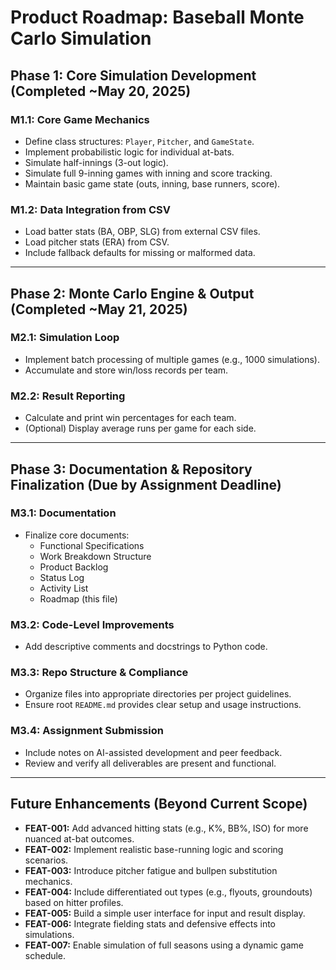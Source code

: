 # Product Roadmap: Baseball Monte Carlo Simulation

## Phase 1: Core Simulation Development (Completed ~May 20, 2025)

### M1.1: Core Game Mechanics
- Define class structures: `Player`, `Pitcher`, and `GameState`.
- Implement probabilistic logic for individual at-bats.
- Simulate half-innings (3-out logic).
- Simulate full 9-inning games with inning and score tracking.
- Maintain basic game state (outs, inning, base runners, score).

### M1.2: Data Integration from CSV
- Load batter stats (BA, OBP, SLG) from external CSV files.
- Load pitcher stats (ERA) from CSV.
- Include fallback defaults for missing or malformed data.

---

## Phase 2: Monte Carlo Engine & Output (Completed ~May 21, 2025)

### M2.1: Simulation Loop
- Implement batch processing of multiple games (e.g., 1000 simulations).
- Accumulate and store win/loss records per team.

### M2.2: Result Reporting
- Calculate and print win percentages for each team.
- (Optional) Display average runs per game for each side.

---

## Phase 3: Documentation & Repository Finalization (Due by Assignment Deadline)

### M3.1: Documentation
- Finalize core documents:
  - Functional Specifications
  - Work Breakdown Structure
  - Product Backlog
  - Status Log
  - Activity List
  - Roadmap (this file)

### M3.2: Code-Level Improvements
- Add descriptive comments and docstrings to Python code.

### M3.3: Repo Structure & Compliance
- Organize files into appropriate directories per project guidelines.
- Ensure root `README.md` provides clear setup and usage instructions.

### M3.4: Assignment Submission
- Include notes on AI-assisted development and peer feedback.
- Review and verify all deliverables are present and functional.

---

## Future Enhancements (Beyond Current Scope)

- **FEAT-001:** Add advanced hitting stats (e.g., K%, BB%, ISO) for more nuanced at-bat outcomes.
- **FEAT-002:** Implement realistic base-running logic and scoring scenarios.
- **FEAT-003:** Introduce pitcher fatigue and bullpen substitution mechanics.
- **FEAT-004:** Include differentiated out types (e.g., flyouts, groundouts) based on hitter profiles.
- **FEAT-005:** Build a simple user interface for input and result display.
- **FEAT-006:** Integrate fielding stats and defensive effects into simulations.
- **FEAT-007:** Enable simulation of full seasons using a dynamic game schedule.

